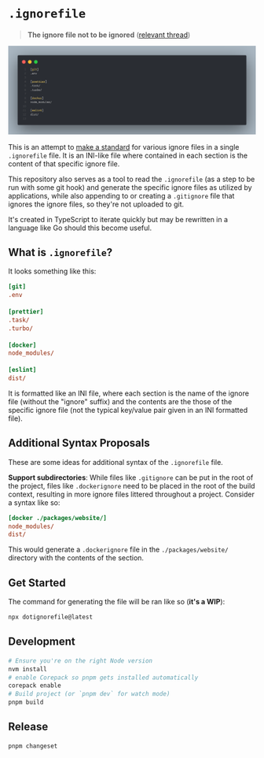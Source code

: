 # `.ignorefile`

> **The ignore file not to be ignored** ([relevant thread](https://www.threads.net/@doseofted/post/C0kT-W2xpRp))

![.ignorefile example](./.github/ignorefile.png)

This is an attempt to [make a standard](https://xkcd.com/927/) for various ignore files in a single `.ignorefile` file. It is an INI-like file where contained in each section is the content of that specific ignore file.

This repository also serves as a tool to read the `.ignorefile` (as a step to be run with some git hook) and generate the specific ignore files as utilized by applications, while also appending to or creating a `.gitignore` file that ignores the ignore files, so they're not uploaded to git.

It's created in TypeScript to iterate quickly but may be rewritten in a language like Go should this become useful.

## What is `.ignorefile`?

It looks something like this:

```ini
[git]
.env

[prettier]
.task/
.turbo/

[docker]
node_modules/

[eslint]
dist/
```

It is formatted like an INI file, where each section is the name of the ignore file (without the "ignore" suffix) and the contents are the those of the specific ignore file (not the typical key/value pair given in an INI formatted file).

## Additional Syntax Proposals

These are some ideas for additional syntax of the `.ignorefile` file.

**Support subdirectories**: While files like `.gitignore` can be put in the root of the project, files like `.dockerignore` need to be placed in the root of the build context, resulting in more ignore files littered throughout a project. Consider a syntax like so:

```ini
[docker ./packages/website/]
node_modules/
dist/
```

This would generate a `.dockerignore` file in the `./packages/website/` directory with the contents of the section.

## Get Started

The command for generating the file will be ran like so (**it's a WIP**):

```zsh
npx dotignorefile@latest
```

## Development

```zsh
# Ensure you're on the right Node version
nvm install
# enable Corepack so pnpm gets installed automatically
corepack enable
# Build project (or `pnpm dev` for watch mode)
pnpm build
```

## Release

```zsh
pnpm changeset
```
